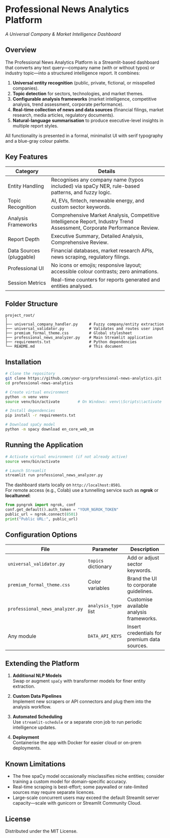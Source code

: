 # Professional News Analytics Platform  
*A Universal Company & Market Intelligence Dashboard*

## Overview  
The Professional News Analytics Platform is a Streamlit-based dashboard that converts any text query—company name (with or without typos) or industry topic—into a structured intelligence report. It combines:

1. **Universal entity recognition** (public, private, fictional, or misspelled companies).  
2. **Topic detection** for sectors, technologies, and market themes.  
3. **Configurable analysis frameworks** (market intelligence, competitive analysis, trend assessment, corporate performance).  
4. **Real-time collection of news and data sources** (financial filings, market research, media articles, regulatory documents).  
5. **Natural-language summarisation** to produce executive-level insights in multiple report styles.  

All functionality is presented in a formal, minimalist UI with serif typography and a blue-gray colour palette.

## Key Features

| Category                    | Details                                                                                           |
|-----------------------------|----------------------------------------------------------------------------------------------------|
| Entity Handling             | Recognises any company name (typos included) via spaCy NER, rule-based patterns, and fuzzy logic. |
| Topic Recognition           | AI, EVs, fintech, renewable energy, and custom sector keywords.                                   |
| Analysis Frameworks         | Comprehensive Market Analysis, Competitive Intelligence Report, Industry Trend Assessment, Corporate Performance Review. |
| Report Depth                | Executive Summary, Detailed Analysis, Comprehensive Review.                                       |
| Data Sources (pluggable)    | Financial databases, market research APIs, news scraping, regulatory filings.                     |
| Professional UI             | No icons or emojis; responsive layout; accessible colour contrasts; zero animations.              |
| Session Metrics             | Real-time counters for reports generated and entities analysed.                                   |

## Folder Structure

```
project_root/
│
├── universal_company_handler.py     # Fuzzy company/entity extraction
├── universal_validator.py           # Validates and routes user input
├── premium_formal_theme.css         # Global stylesheet
├── professional_news_analyzer.py    # Main Streamlit application
├── requirements.txt                 # Python dependencies
└── README.md                        # This document
```

## Installation

```bash
# Clone the repository
git clone https://github.com/your-org/professional-news-analytics.git
cd professional-news-analytics

# Create virtual environment
python -m venv venv
source venv/bin/activate        # On Windows: venv\\Scripts\\activate

# Install dependencies
pip install -r requirements.txt

# Download spaCy model
python -m spacy download en_core_web_sm
```

## Running the Application

```bash
# Activate virtual environment (if not already active)
source venv/bin/activate

# Launch Streamlit
streamlit run professional_news_analyzer.py
```

The dashboard starts locally on `http://localhost:8501`.  
For remote access (e.g., Colab) use a tunnelling service such as **ngrok** or **localtunnel**:

```python
from pyngrok import ngrok, conf
conf.get_default().auth_token = "YOUR_NGROK_TOKEN"
public_url = ngrok.connect(8501)
print("Public URL:", public_url)
```

## Configuration Options

| File                          | Parameter               | Description                                     |
|-------------------------------|-------------------------|-------------------------------------------------|
| `universal_validator.py`      | `topics` dictionary     | Add or adjust sector keywords.                  |
| `premium_formal_theme.css`    | Color variables         | Brand the UI to corporate guidelines.           |
| `professional_news_analyzer.py` | `analysis_type` list  | Customise available analysis frameworks.        |
| Any module                    | `DATA_API_KEYS`         | Insert credentials for premium data sources.    |

## Extending the Platform

1. **Additional NLP Models**  
   Swap or augment `spaCy` with transformer models for finer entity extraction.

2. **Custom Data Pipelines**  
   Implement new scrapers or API connectors and plug them into the analysis workflow.

3. **Automated Scheduling**  
   Use `streamlit-schedule` or a separate cron job to run periodic intelligence updates.

4. **Deployment**  
   Containerise the app with Docker for easier cloud or on-prem deployments.

## Known Limitations

* The free spaCy model occasionally misclassifies niche entities; consider training a custom model for domain-specific accuracy.  
* Real-time scraping is best-effort; some paywalled or rate-limited sources may require separate licences.  
* Large-scale concurrent users may exceed the default Streamlit server capacity—scale with gunicorn or Streamlit Community Cloud.

## License  
Distributed under the MIT License.
